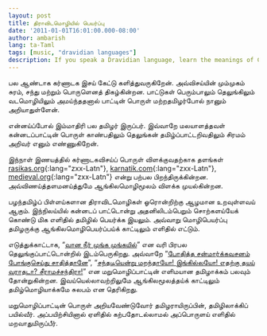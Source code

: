 ```yaml
---
layout: post
title: திராவிடமொழியில் பெயர்ப்பு
date: '2011-01-01T16:01:00.000-08:00'
author: ambarish
lang: ta-Taml
tags: [music, "dravidian languages"]
description: If you speak a Dravidian language, learn the meanings of Carnatic songs through that language and not through English.
---
```


பல ஆண்டாக கர்ணாடக இசய் கேட்டு களித்துவருகிறேன். அவ்விசய்யின் மும்முகம் சுரம், சந்து மற்றும் பொருளெனத் திகழ்கின்றன. பாட்டுகள் பெரும்பாலும் தெலுங்கிலும் வடமொழியிலும் அமய்ந்ததனால் பாட்டின் பொருள் மற்றதமிழர்போல் நானும் அறியாதுள்ளேன்.

என்னய்ப்போல் இம்மாதிரி பல தமிழர் இருப்பர். இவ்வாறே மலயாளத்தவள் கன்னடப்பாட்டின் பொருள் காண்பதிலும் தெலுங்கன் தமிழ்ப்பாட்டறிவதிலும் சிரமம் அறிவர் எனும் எண்ணுகிறேன்.

இந்நாள் இணயத்தில் கர்ணாடகவிசய்ப் பொருள் விளக்குவதற்காக தளங்கள் [rasikas.org](http://rasikas.org/){:lang="zxx-Latn"}, [karnatik.com](http://karnatik.com/){:lang="zxx-Latn"}, [medieval.org](http://medieval.org/){:lang="zxx-Latn"} என்று பற்பல பிறந்திருக்கின்றன. அவ்விணய்த்தளமனய்த்துமே ஆங்கிலமொழிமூலம் விளக்க முயல்கின்றன.

பழந்தமிழ்ப் பிள்ளய்களான திராவிடமொழிகள் ஓரொன்றிற்கு ஆழமான உறவுள்ளவய் ஆகும். இந்நிலய்யில் கன்னடப் பாட்டொன்று அதனிலிடம்பெறும் சொற்களய்யேக் கொண்டு மிக எளிதில் தமிழில் பெயர்க்க இயலும். அவ்வாறு மொழிபெயர்ப்பு தமிழருக்கு ஆங்கிலமொழிபெயர்ப்பய்க் காட்டிலும் எளிதில் எட்டும்.

எடுத்துக்காட்டாக, “[வான நீர் முங்க முங்கயில்](https://rasikas.org/mw/index.php?title=Dhyaname_varamaina)” என வரி பிரபல தெலுங்குப்பாட்டொன்றில் இடம்பெருகிறது. அவ்வாறே “[போதித்த சன்மார்க்கவசனம் போங்குசெய்து சாதித்தானே](http://www.shivkumar.org/music/sadhinchane-new.htm)”, “[சந்தடியென்று மறந்தாயோ! இங்கில்லயோ! எதற்கு தயய் வராதடா? சீராமச்சந்திரா!](https://rasikas.org/mw/index.php?title=Enduku_Dayaradura)” என மறுமொழிப்பாட்டின் எளிமயான தமிழாக்கம் பலவும் தோன்றுகின்றன. இவய்யெல்லாவற்றிலுமே ஆங்கிலமூலத்தய்க் காட்டிலும் தமிழ்மொழியாக்கமே சுலபம் என தெரிகிறது.

மறுமொழிப்பாட்டின் பொருள் அறியவேண்டுவோர் தமிழராயிருப்பின், தமிழிலாக்கிப் பயில்வீர். அப்பயிற்சியினால் ஏளிதில் கற்பதோடல்லாமல் அப்பொருளய் எளிதில் மறவாதுமிருப்பீர்.
